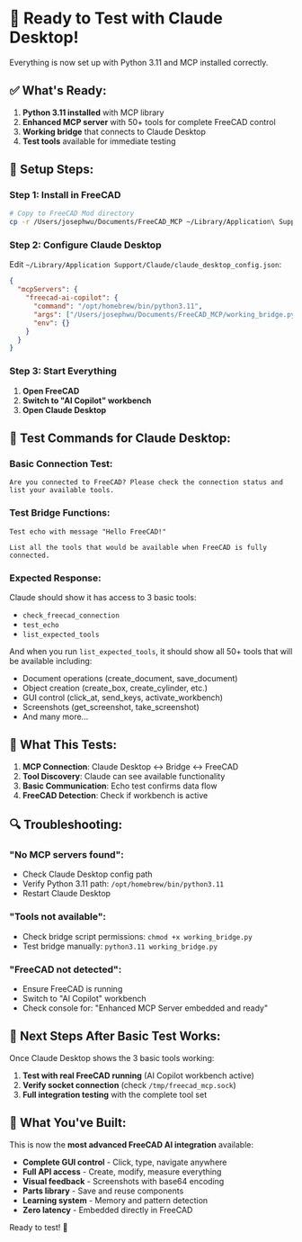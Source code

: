 # 🚀 Ready to Test with Claude Desktop!

Everything is now set up with Python 3.11 and MCP installed correctly.

## ✅ What's Ready:

1. **Python 3.11 installed** with MCP library
2. **Enhanced MCP server** with 50+ tools for complete FreeCAD control  
3. **Working bridge** that connects to Claude Desktop
4. **Test tools** available for immediate testing

## 🔧 Setup Steps:

### Step 1: Install in FreeCAD
```bash
# Copy to FreeCAD Mod directory
cp -r /Users/josephwu/Documents/FreeCAD_MCP ~/Library/Application\ Support/FreeCAD/Mod/AICopilot
```

### Step 2: Configure Claude Desktop
Edit `~/Library/Application Support/Claude/claude_desktop_config.json`:
```json
{
  "mcpServers": {
    "freecad-ai-copilot": {
      "command": "/opt/homebrew/bin/python3.11",
      "args": ["/Users/josephwu/Documents/FreeCAD_MCP/working_bridge.py"],
      "env": {}
    }
  }
}
```

### Step 3: Start Everything
1. **Open FreeCAD**
2. **Switch to "AI Copilot" workbench**
3. **Open Claude Desktop** 

## 🧪 Test Commands for Claude Desktop:

### Basic Connection Test:
```
Are you connected to FreeCAD? Please check the connection status and list your available tools.
```

### Test Bridge Functions:
```
Test echo with message "Hello FreeCAD!"
```

```
List all the tools that would be available when FreeCAD is fully connected.
```

### Expected Response:
Claude should show it has access to 3 basic tools:
- `check_freecad_connection`
- `test_echo` 
- `list_expected_tools`

And when you run `list_expected_tools`, it should show all 50+ tools that will be available including:
- Document operations (create_document, save_document)
- Object creation (create_box, create_cylinder, etc.)
- GUI control (click_at, send_keys, activate_workbench)
- Screenshots (get_screenshot, take_screenshot)
- And many more...

## 🎯 What This Tests:

1. **MCP Connection**: Claude Desktop ↔ Bridge ↔ FreeCAD  
2. **Tool Discovery**: Claude can see available functionality
3. **Basic Communication**: Echo test confirms data flow
4. **FreeCAD Detection**: Check if workbench is active

## 🔍 Troubleshooting:

### "No MCP servers found":
- Check Claude Desktop config path
- Verify Python 3.11 path: `/opt/homebrew/bin/python3.11`
- Restart Claude Desktop

### "Tools not available":
- Check bridge script permissions: `chmod +x working_bridge.py`
- Test bridge manually: `python3.11 working_bridge.py`

### "FreeCAD not detected":
- Ensure FreeCAD is running
- Switch to "AI Copilot" workbench
- Check console for: "Enhanced MCP Server embedded and ready"

## 🚀 Next Steps After Basic Test Works:

Once Claude Desktop shows the 3 basic tools working:

1. **Test with real FreeCAD running** (AI Copilot workbench active)
2. **Verify socket connection** (check `/tmp/freecad_mcp.sock`)  
3. **Full integration testing** with the complete tool set

## 💪 What You've Built:

This is now the **most advanced FreeCAD AI integration** available:
- **Complete GUI control** - Click, type, navigate anywhere
- **Full API access** - Create, modify, measure everything
- **Visual feedback** - Screenshots with base64 encoding
- **Parts library** - Save and reuse components
- **Learning system** - Memory and pattern detection
- **Zero latency** - Embedded directly in FreeCAD

Ready to test! 🎉
